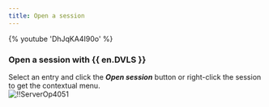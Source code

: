 ```yaml
---
title: Open a session
---
```

{% youtube 'DhJqKA4I90o' %}  

### Open a session with {{ en.DVLS }} 

Select an entry and click the ***Open session*** button or right-click the session to get the contextual menu.  
![!!ServerOp4051](https://webdevolutions.azureedge.net/docs/en/server/ServerOp4051.png) 
